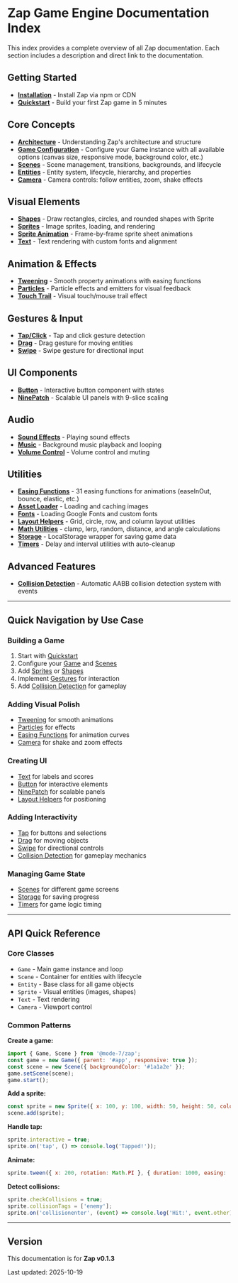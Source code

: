 # Zap Game Engine Documentation Index

This index provides a complete overview of all Zap documentation. Each section includes a description and direct link to the documentation.

## Getting Started

- **[Installation](getting-started/installation.md)** - Install Zap via npm or CDN
- **[Quickstart](getting-started/quickstart.md)** - Build your first Zap game in 5 minutes

## Core Concepts

- **[Architecture](core/architecture.md)** - Understanding Zap's architecture and structure
- **[Game Configuration](core/game.md)** - Configure your Game instance with all available options (canvas size, responsive mode, background color, etc.)
- **[Scenes](core/scenes.md)** - Scene management, transitions, backgrounds, and lifecycle
- **[Entities](core/entities.md)** - Entity system, lifecycle, hierarchy, and properties
- **[Camera](core/camera.md)** - Camera controls: follow entities, zoom, shake effects

## Visual Elements

- **[Shapes](visual/shapes.md)** - Draw rectangles, circles, and rounded shapes with Sprite
- **[Sprites](visual/sprites.md)** - Image sprites, loading, and rendering
- **[Sprite Animation](visual/animation.md)** - Frame-by-frame sprite sheet animations
- **[Text](visual/text.md)** - Text rendering with custom fonts and alignment

## Animation & Effects

- **[Tweening](animation/tweening.md)** - Smooth property animations with easing functions
- **[Particles](animation/particles.md)** - Particle effects and emitters for visual feedback
- **[Touch Trail](animation/touch-trail.md)** - Visual touch/mouse trail effect

## Gestures & Input

- **[Tap/Click](gestures/tap.md)** - Tap and click gesture detection
- **[Drag](gestures/drag.md)** - Drag gesture for moving entities
- **[Swipe](gestures/swipe.md)** - Swipe gesture for directional input

## UI Components

- **[Button](ui/button.md)** - Interactive button component with states
- **[NinePatch](ui/ninepatch.md)** - Scalable UI panels with 9-slice scaling

## Audio

- **[Sound Effects](audio/sound-effects.md)** - Playing sound effects
- **[Music](audio/music.md)** - Background music playback and looping
- **[Volume Control](audio/volume.md)** - Volume control and muting

## Utilities

- **[Easing Functions](utilities/easing.md)** - 31 easing functions for animations (easeInOut, bounce, elastic, etc.)
- **[Asset Loader](utilities/asset-loader.md)** - Loading and caching images
- **[Fonts](utilities/fonts.md)** - Loading Google Fonts and custom fonts
- **[Layout Helpers](utilities/layout.md)** - Grid, circle, row, and column layout utilities
- **[Math Utilities](utilities/math.md)** - clamp, lerp, random, distance, and angle calculations
- **[Storage](utilities/storage.md)** - LocalStorage wrapper for saving game data
- **[Timers](utilities/timers.md)** - Delay and interval utilities with auto-cleanup

## Advanced Features

- **[Collision Detection](advanced/collision-detection.md)** - Automatic AABB collision detection system with events

---

## Quick Navigation by Use Case

### Building a Game
1. Start with [Quickstart](getting-started/quickstart.md)
2. Configure your [Game](core/game.md) and [Scenes](core/scenes.md)
3. Add [Sprites](visual/sprites.md) or [Shapes](visual/shapes.md)
4. Implement [Gestures](gestures/tap.md) for interaction
5. Add [Collision Detection](advanced/collision-detection.md) for gameplay

### Adding Visual Polish
- [Tweening](animation/tweening.md) for smooth animations
- [Particles](animation/particles.md) for effects
- [Easing Functions](utilities/easing.md) for animation curves
- [Camera](core/camera.md) for shake and zoom effects

### Creating UI
- [Text](visual/text.md) for labels and scores
- [Button](ui/button.md) for interactive elements
- [NinePatch](ui/ninepatch.md) for scalable panels
- [Layout Helpers](utilities/layout.md) for positioning

### Adding Interactivity
- [Tap](gestures/tap.md) for buttons and selections
- [Drag](gestures/drag.md) for moving objects
- [Swipe](gestures/swipe.md) for directional controls
- [Collision Detection](advanced/collision-detection.md) for gameplay mechanics

### Managing Game State
- [Scenes](core/scenes.md) for different game screens
- [Storage](utilities/storage.md) for saving progress
- [Timers](utilities/timers.md) for game logic timing

---

## API Quick Reference

### Core Classes
- `Game` - Main game instance and loop
- `Scene` - Container for entities with lifecycle
- `Entity` - Base class for all game objects
- `Sprite` - Visual entities (images, shapes)
- `Text` - Text rendering
- `Camera` - Viewport control

### Common Patterns

**Create a game:**
```javascript
import { Game, Scene } from '@mode-7/zap';
const game = new Game({ parent: '#app', responsive: true });
const scene = new Scene({ backgroundColor: '#1a1a2e' });
game.setScene(scene);
game.start();
```

**Add a sprite:**
```javascript
const sprite = new Sprite({ x: 100, y: 100, width: 50, height: 50, color: '#ff0000' });
scene.add(sprite);
```

**Handle tap:**
```javascript
sprite.interactive = true;
sprite.on('tap', () => console.log('Tapped!'));
```

**Animate:**
```javascript
sprite.tween({ x: 200, rotation: Math.PI }, { duration: 1000, easing: 'easeInOutQuad' });
```

**Detect collisions:**
```javascript
sprite.checkCollisions = true;
sprite.collisionTags = ['enemy'];
sprite.on('collisionenter', (event) => console.log('Hit:', event.other));
```

---

## Version
This documentation is for **Zap v0.1.3**

Last updated: 2025-10-19
